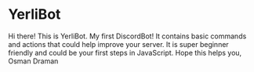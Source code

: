 # YerliBot
Hi there! This is YerliBot. My first DiscordBot! 
It contains basic commands and actions that could help improve your server.
It is super beginner friendly and could be your first steps in JavaScript.
Hope this helps you,
Osman Draman
